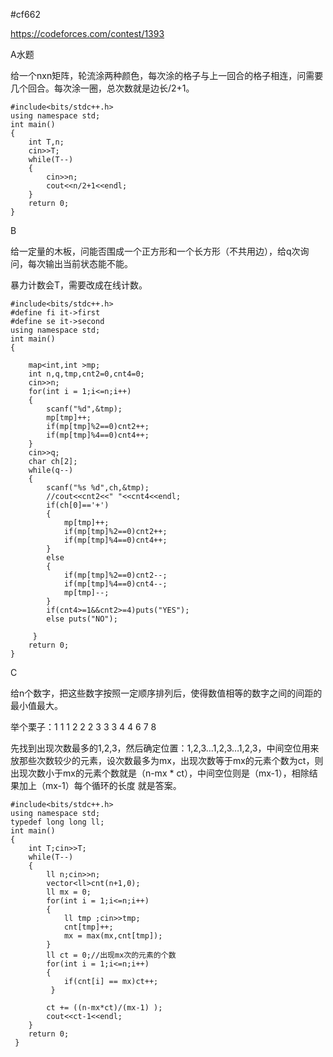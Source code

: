 #cf662

https://codeforces.com/contest/1393

A水题

给一个nxn矩阵，轮流涂两种颜色，每次涂的格子与上一回合的格子相连，问需要几个回合。每次涂一圈，总次数就是边长/2+1。

```
#include<bits/stdc++.h>
using namespace std;
int main()
{
	int T,n;
	cin>>T;
	while(T--)
	{
		cin>>n;
		cout<<n/2+1<<endl; 
	}
	return 0;
}
```

B

给一定量的木板，问能否围成一个正方形和一个长方形（不共用边），给q次询问，每次输出当前状态能不能。

暴力计数会T，需要改成在线计数。

```
#include<bits/stdc++.h>
#define fi it->first
#define se it->second
using namespace std;
int main()
{
	
	map<int,int >mp;
	int n,q,tmp,cnt2=0,cnt4=0;
	cin>>n;
	for(int i = 1;i<=n;i++)
	{
		scanf("%d",&tmp);
		mp[tmp]++;
		if(mp[tmp]%2==0)cnt2++;
		if(mp[tmp]%4==0)cnt4++;
	}
	cin>>q;
	char ch[2];
	while(q--)
	{
		scanf("%s %d",ch,&tmp);
		//cout<<cnt2<<" "<<cnt4<<endl;
		if(ch[0]=='+')
		{
			mp[tmp]++;
			if(mp[tmp]%2==0)cnt2++;
			if(mp[tmp]%4==0)cnt4++;
		}
		else
		{
			if(mp[tmp]%2==0)cnt2--;
			if(mp[tmp]%4==0)cnt4--;
			mp[tmp]--;
		}
		if(cnt4>=1&&cnt2>=4)puts("YES");
		else puts("NO"); 
		
	 } 
	return 0;
}
```

C

给n个数字，把这些数字按照一定顺序排列后，使得数值相等的数字之间的间距的最小值最大。

举个栗子：1 1 1 2 2 2 3 3 3 4 4 6 7 8

先找到出现次数最多的1,2,3，然后确定位置：1,2,3…1,2,3…1,2,3，中间空位用来放那些次数较少的元素，设次数最多为mx，出现次数等于mx的元素个数为ct，则出现次数小于mx的元素个数就是（n-mx * ct），中间空位则是（mx-1），相除结果加上（mx-1）每个循环的长度 就是答案。

```
#include<bits/stdc++.h>
using namespace std;
typedef long long ll;
int main()
{
	int T;cin>>T;
	while(T--)
	{
		ll n;cin>>n;
		vector<ll>cnt(n+1,0);
		ll mx = 0;
		for(int i = 1;i<=n;i++)
		{
			ll tmp ;cin>>tmp;
			cnt[tmp]++;
			mx = max(mx,cnt[tmp]);
		}
		ll ct = 0;//出现mx次的元素的个数
		for(int i = 1;i<=n;i++)
		{
			if(cnt[i] == mx)ct++;
		 } 
		
		ct += ((n-mx*ct)/(mx-1) ); 
		cout<<ct-1<<endl;
	}
	return 0;
 } 
```
